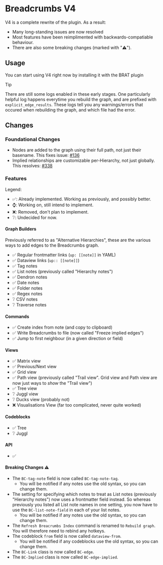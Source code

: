 # Breadcrumbs V4

V4 is a complete rewrite of the plugin. As a result:

-   Many long-standing issues are now resolved
-   Most features have been reimplimented with backwards-compatiable behaviour.
-   There are also some breaking changes (marked with "⚠️").

## Usage

You can start using V4 right now by installing it with the BRAT plugin

> [!TIP]
> There are still some logs enabled in these early stages.
> One particularly helpful log happens everytime you rebuild the graph, and are prefixed with `explicit_edge_results`. These logs tell you any warnings/errors that occured when rebuilding the graph, and which file had the error.

## Changes

### Foundational Changes

-   Nodes are added to the graph using their full path, not just their basename. This fixes issue: [#136](https://github.com/SkepticMystic/breadcrumbs/issues/136)
-   Implied relationships are customizable per-Hierarchy, not just globally. This resolves: [#338](https://github.com/SkepticMystic/breadcrumbs/issues/338)

### Features

Legend:

-   ✅: Already implemented. Working as previously, and possibly better.
-   ⌚: Working on, still intend to implement.
-   ❌: Removed, don't plan to implement.
-   ❔: Undecided for now.

#### Graph Builders

Previously referred to as "Alternative Hierarchies", these are the various ways to add edges to the Breadcrumbs graph.

-   ✅ Regular frontmatter links (`up: [[note]]` in YAML)
-   ✅ Dataview links (`up:: [[note]]`)
-   ✅ Tag notes
-   ✅ List notes (previously called "Hierarchy notes")
-   ✅ Dendron notes
-   ✅ Date notes
-   ✅ Folder notes
-   ✅ Regex notes
-   ❔ CSV notes
-   ❔ Traverse notes

#### Commands

-   ✅ Create index from note (and copy to clipboard)
-   ✅ Write Breadcrumbs to file (now called "Freeze implied edges")
-   ✅ Jump to first neighbour (in a given direction or field)

#### Views

-   ✅ Matrix view
-   ✅ Previous/Next view
-   ✅ Grid view
-   ✅ Path view (previously called "Trail view". Grid view and Path view are now just ways to _show_ the "Trail view")
-   ✅ Tree view
-   ❔ Juggl view
-   ❔ Ducks view (probably not)
-   ❌ Visualisations View (far too complicated, never quite worked)

#### Codeblocks

-   ✅ Tree
-   ❔ Juggl

#### API

-   ✅

#### Breaking Changes ⚠️

-   The `BC-tag-note` field is now called `BC-tag-note-tag`.
    -   You will be notified if any notes use the old syntax, so you can change them.
-   The setting for specifying which notes to treat as List notes (previously "Hierarchy notes") now uses a frontmatter field instead. So whereas previously you listed all List note names in one setting, you now have to use the `BC-list-note-field` in each of your list notes.
    -   You will be notified if any notes use the old syntax, so you can change them.
-   The `Refresh Breacrumbs Index` command is renamed to `Rebuild graph`. You will therefore need to rebind any hotkeys.
-   The codeblock `from` field is now called `dataview-from`.
    -   You will be notified if any codeblocks use the old syntax, so you can change them.
-   The `BC-Link` class is now called `BC-edge`.
-   The `BC-Implied` class is now called `BC-edge-implied`.
